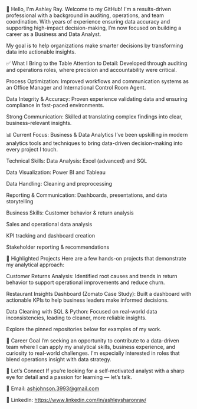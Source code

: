 👋 Hello, I'm Ashley Ray.
Welcome to my GitHub! I'm a results-driven professional with a background in auditing, operations, and team coordination. With years of experience ensuring data accuracy and supporting high-impact decision-making, I’m now focused on building a career as a Business and Data Analyst.

My goal is to help organizations make smarter decisions by transforming data into actionable insights.

✅ What I Bring to the Table
Attention to Detail: Developed through auditing and operations roles, where precision and accountability were critical.

Process Optimization: Improved workflows and communication systems as an Office Manager and International Control Room Agent.

Data Integrity & Accuracy: Proven experience validating data and ensuring compliance in fast-paced environments.

Strong Communication: Skilled at translating complex findings into clear, business-relevant insights.

📊 Current Focus: Business & Data Analytics
I’ve been upskilling in modern analytics tools and techniques to bring data-driven decision-making into every project I touch.

Technical Skills:
Data Analysis: Excel (advanced) and SQL

Data Visualization: Power BI and Tableau

Data Handling: Cleaning and preprocessing

Reporting & Communication: Dashboards, presentations, and data storytelling

Business Skills:
Customer behavior & return analysis

Sales and operational data analysis

KPI tracking and dashboard creation

Stakeholder reporting & recommendations

📁 Highlighted Projects
Here are a few hands-on projects that demonstrate my analytical approach:

Customer Returns Analysis: Identified root causes and trends in return behavior to support operational improvements and reduce churn.

Restaurant Insights Dashboard (Zomato Case Study): Built a dashboard with actionable KPIs to help business leaders make informed decisions.

Data Cleaning with SQL & Python: Focused on real-world data inconsistencies, leading to cleaner, more reliable insights.

Explore the pinned repositories below for examples of my work.

📌 Career Goal
I’m seeking an opportunity to contribute to a data-driven team where I can apply my analytical skills, business experience, and curiosity to real-world challenges. I'm especially interested in roles that blend operations insight with data strategy.

🤝 Let’s Connect
If you’re looking for a self-motivated analyst with a sharp eye for detail and a passion for learning — let’s talk.

📧 Email: ashjohnson.3993@gmail.com

💼 LinkedIn: https://www.linkedin.com/in/ashleysharonray/
